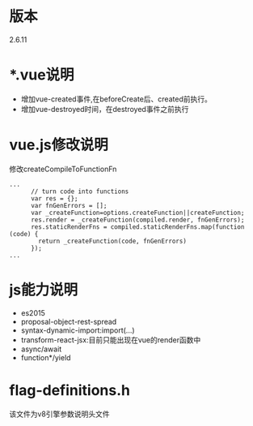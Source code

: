 # 版本
2.6.11

# *.vue说明
- 增加vue-created事件,在beforeCreate后、created前执行。
- 增加vue-destroyed时间，在destroyed事件之前执行

# vue.js修改说明
修改createCompileToFunctionFn
```
...
 	  // turn code into functions
      var res = {};
      var fnGenErrors = [];
      var _createFunction=options.createFunction||createFunction;
      res.render = _createFunction(compiled.render, fnGenErrors);
      res.staticRenderFns = compiled.staticRenderFns.map(function (code) {
        return _createFunction(code, fnGenErrors)
      });
...
```

# js能力说明
- es2015
- proposal-object-rest-spread
- syntax-dynamic-import:import(...)
- transform-react-jsx:目前只能出现在vue的render函数中
- async/await
- function*/yield

# flag-definitions.h
该文件为v8引擎参数说明头文件